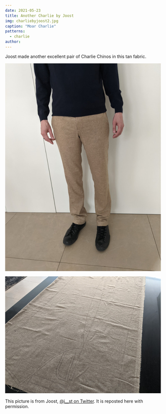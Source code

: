 ```yaml
---
date: 2021-05-23
title: Another Charlie by Joost
img: charliebyjoost2.jpg
caption: "Moar Charlie"
patterns:
  - charlie
author:
---
```


Joost made another excellent pair of Charlie Chinos in this tan fabric.

![Another view](charliebyjoost3.jpg)

![A look at the fabric](charliebyjoost4.jpg)

<Note>

This picture is from Joost, [@j__st on Twitter](https://twitter.com/j__st). It is reposted here with permission.

</Note>
